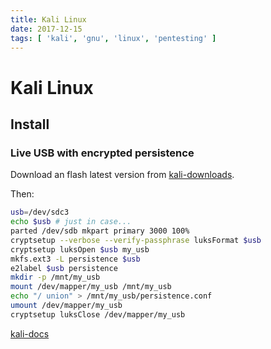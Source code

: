 ```yaml
---
title: Kali Linux
date: 2017-12-15
tags: [ 'kali', 'gnu', 'linux', 'pentesting' ]
---
```


# Kali Linux

## Install

### Live USB with encrypted persistence

Download an flash latest version from
[kali-downloads](https://www.kali.org/downloads/).

Then:

```bash
usb=/dev/sdc3
echo $usb # just in case...
parted /dev/sdb mkpart primary 3000 100%
cryptsetup --verbose --verify-passphrase luksFormat $usb
cryptsetup luksOpen $usb my_usb
mkfs.ext3 -L persistence $usb
e2label $usb persistence
mkdir -p /mnt/my_usb
mount /dev/mapper/my_usb /mnt/my_usb
echo "/ union" > /mnt/my_usb/persistence.conf
umount /dev/mapper/my_usb
cryptsetup luksClose /dev/mapper/my_usb
```

[kali-docs](https://docs.kali.org/downloading/kali-linux-live-usb-persistence)
